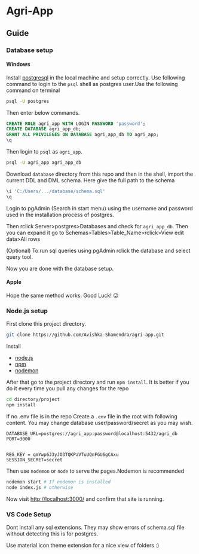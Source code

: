 # Agri-App

## Guide

### Database setup

#### Windows

Install [postgresql](https://www.postgresql.org/) in the local machine and setup correctly. Use following command to login to the `psql` shell as postgres user.Use the following command on terminal

```bash
psql -U postgres
```

 Then enter below commands.

```sql
CREATE ROLE agri_app WITH LOGIN PASSWORD 'password';
CREATE DATABASE agri_app_db;
GRANT ALL PRIVILEGES ON DATABASE agri_app_db TO agri_app;
\q
```

Then login to `psql` as `agri_app`.

```bash
psql -U agri_app agri_app_db
```

Download `database` directory from this repo and then in the shell,
import the current DDL and DML schema. Here give the full path to the schema

```sql
\i 'C:/Users/.../database/schema.sql'
\q
```

Login to pgAdmin (Search in start menu) using the username and password used in the installation process of postgres.


Then rclick Server>postgres>Databases and check for `agri_app_db`. Then you can expand it go to Schemas>Tables>Table_Name>rclick>View edit data>All rows 

(Optional)
To run sql queries using pgAdmin rclick the database and select query tool.

Now you are done with the database setup.


#### Apple

 Hope the same method works. Good Luck! :stuck_out_tongue_winking_eye:

### Node.js setup

First clone this project directory.

```bash
git clone https://github.com/Avishka-Shamendra/agri-app.git
```

Install

* [node.js](https://nodejs.org/en/)
* [npm](https://www.npmjs.com/get-npm)
* [nodemon](https://www.npmjs.com/package/nodemon)



 After that go to the project directory and run `npm install`. It is better if you do it every time you pull any changes for the repo

```bash
cd directory/project
npm install
```

If no .env file is in the repo
Create a `.env` file in the root with following content.
You may change database user/password/secret as you may wish.

```text
DATABASE_URL=postgres://agri_app:password@localhost:5432/agri_db
PORT=3000


REG_KEY = qmYwp6J3yJO3TQKPaVTuUQnFGU6gCAxu
SESSION_SECRET=secret
```

Then use `nodemon` or `node` to serve the pages.Nodemon is recommended

```bash
nodemon start # If nodemon is installed
node index.js # otherwise
```

Now visit <http://localhost:3000/> and confirm that site is running.

### VS Code Setup

Dont install any sql extensions. They may show errors of schema.sql file without detecting this is for postgres.

Use material icon theme extension for a nice view of folders :) 